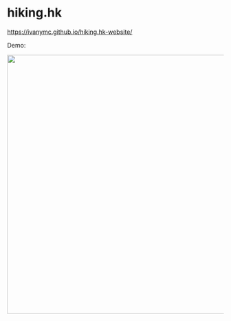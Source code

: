# hiking.hk

https://ivanymc.github.io/hiking.hk-website/

Demo:

<img src="https://user-images.githubusercontent.com/64588529/177135640-396a1d27-1694-4ba5-bbab-5a626c9cc64c.gif" width="830" height="600" />


